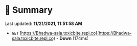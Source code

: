 # 📖 Summary
Last updated: **11/21/2021, 11:51:58 AM**

- `GET` [https://Bhadwa-sala.toxicblte.repl.co](https://Bhadwa-sala.toxicblte.repl.co) - **Down** (174ms)
